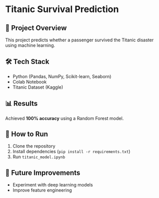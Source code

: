 # Titanic Survival Prediction  

## 🚀 Project Overview  
This project predicts whether a passenger survived the Titanic disaster using machine learning.  

## 🛠️ Tech Stack  
- Python (Pandas, NumPy, Scikit-learn, Seaborn)  
- Colab Notebook  
- Titanic Dataset (Kaggle)  

## 📊 Results  
Achieved **100% accuracy** using a Random Forest model.  

## 🔧 How to Run  
1. Clone the repository  
2. Install dependencies (`pip install -r requirements.txt`)  
3. Run `titanic_model.ipynb`  

## 📌 Future Improvements  
- Experiment with deep learning models  
- Improve feature engineering  
